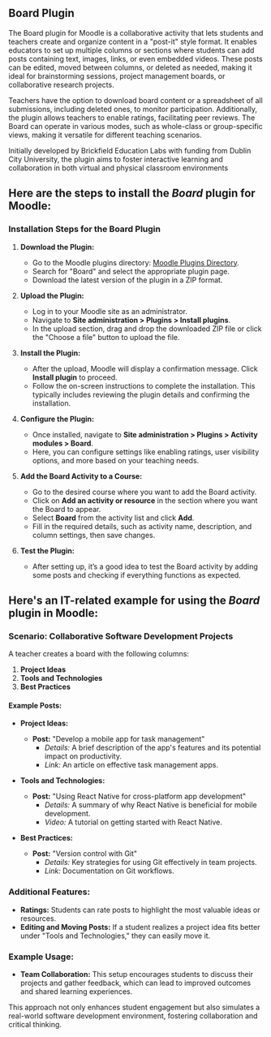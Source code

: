 ## Board Plugin

The Board plugin for Moodle is a collaborative activity that lets students and teachers create and organize content in a "post-it" style format. It enables educators to set up multiple columns or sections where students can add posts containing text, images, links, or even embedded videos. These posts can be edited, moved between columns, or deleted as needed, making it ideal for brainstorming sessions, project management boards, or collaborative research projects.

Teachers have the option to download board content or a spreadsheet of all submissions, including deleted ones, to monitor participation. Additionally, the plugin allows teachers to enable ratings, facilitating peer reviews. The Board can operate in various modes, such as whole-class or group-specific views, making it versatile for different teaching scenarios.

Initially developed by Brickfield Education Labs with funding from Dublin City University, the plugin aims to foster interactive learning and collaboration in both virtual and physical classroom environments


## Here are the steps to install the *Board* plugin for Moodle:

### Installation Steps for the Board Plugin

1. **Download the Plugin:**
   - Go to the Moodle plugins directory: [Moodle Plugins Directory](https://moodle.org/plugins/).
   - Search for "Board" and select the appropriate plugin page.
   - Download the latest version of the plugin in a ZIP format.

2. **Upload the Plugin:**
   - Log in to your Moodle site as an administrator.
   - Navigate to **Site administration > Plugins > Install plugins**.
   - In the upload section, drag and drop the downloaded ZIP file or click the "Choose a file" button to upload the file.

3. **Install the Plugin:**
   - After the upload, Moodle will display a confirmation message. Click **Install plugin** to proceed.
   - Follow the on-screen instructions to complete the installation. This typically includes reviewing the plugin details and confirming the installation.

4. **Configure the Plugin:**
   - Once installed, navigate to **Site administration > Plugins > Activity modules > Board**.
   - Here, you can configure settings like enabling ratings, user visibility options, and more based on your teaching needs.

5. **Add the Board Activity to a Course:**
   - Go to the desired course where you want to add the Board activity.
   - Click on **Add an activity or resource** in the section where you want the Board to appear.
   - Select **Board** from the activity list and click **Add**.
   - Fill in the required details, such as activity name, description, and column settings, then save changes.

6. **Test the Plugin:**
   - After setting up, it’s a good idea to test the Board activity by adding some posts and checking if everything functions as expected.



## Here's an IT-related example for using the *Board* plugin in Moodle:

### Scenario: Collaborative Software Development Projects
A teacher creates a board with the following columns:

1. **Project Ideas**
2. **Tools and Technologies**
3. **Best Practices**

#### Example Posts:
- **Project Ideas:**
  - **Post:** "Develop a mobile app for task management"  
    - *Details:* A brief description of the app's features and its potential impact on productivity.  
    - *Link:* An article on effective task management apps.

- **Tools and Technologies:**
  - **Post:** "Using React Native for cross-platform app development"  
    - *Details:* A summary of why React Native is beneficial for mobile development.  
    - *Video:* A tutorial on getting started with React Native.

- **Best Practices:**
  - **Post:** "Version control with Git"  
    - *Details:* Key strategies for using Git effectively in team projects.  
    - *Link:* Documentation on Git workflows.

### Additional Features:
- **Ratings:** Students can rate posts to highlight the most valuable ideas or resources.
- **Editing and Moving Posts:** If a student realizes a project idea fits better under "Tools and Technologies," they can easily move it.

### Example Usage:
- **Team Collaboration:** This setup encourages students to discuss their projects and gather feedback, which can lead to improved outcomes and shared learning experiences.

This approach not only enhances student engagement but also simulates a real-world software development environment, fostering collaboration and critical thinking.


